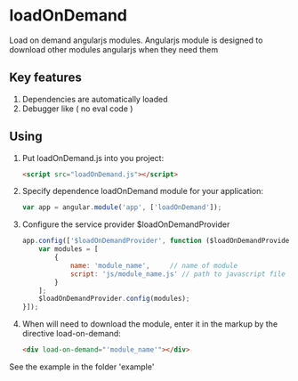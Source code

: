 loadOnDemand
============

Load on demand angularjs modules. Angularjs module is designed to download other modules angularjs when they need them

Key features
------------
1. Dependencies are automatically loaded
2. Debugger like ( no eval code )

Using
-----
1. Put loadOnDemand.js into you project:

   ```html
   <script src="loadOnDemand.js"></script>
   ```
2. Specify dependence loadOnDemand module for your application:

   ```javascript
   var app = angular.module('app', ['loadOnDemand']);
   ```

3. Configure the service provider $loadOnDemandProvider

   ```javascript
   app.config(['$loadOnDemandProvider', function ($loadOnDemandProvider) {
	   var modules = [
           {
               name: 'module_name',		// name of module
               script: 'js/module_name.js' // path to javascript file
           }
	   ];
	   $loadOnDemandProvider.config(modules);
   }]);
   ```

4. When will need to download the module, enter it in the markup by the directive load-on-demand:

   ```html
   <div load-on-demand="'module_name'"></div>
   ```

See the example in the folder 'example'